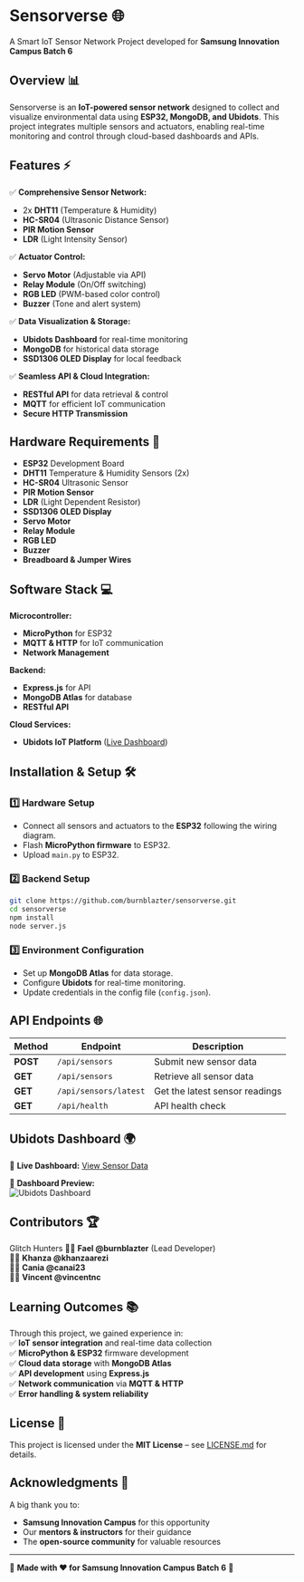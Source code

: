 # Sensorverse 🌐  

A Smart IoT Sensor Network Project developed for **Samsung Innovation Campus Batch 6**  

## Overview 📊  

Sensorverse is an **IoT-powered sensor network** designed to collect and visualize environmental data using **ESP32, MongoDB, and Ubidots**. This project integrates multiple sensors and actuators, enabling real-time monitoring and control through cloud-based dashboards and APIs.  

## Features ⚡  

✅ **Comprehensive Sensor Network:**  
- 2x **DHT11** (Temperature & Humidity)  
- **HC-SR04** (Ultrasonic Distance Sensor)  
- **PIR Motion Sensor**  
- **LDR** (Light Intensity Sensor)  

✅ **Actuator Control:**  
- **Servo Motor** (Adjustable via API)  
- **Relay Module** (On/Off switching)  
- **RGB LED** (PWM-based color control)  
- **Buzzer** (Tone and alert system)  

✅ **Data Visualization & Storage:**  
- **Ubidots Dashboard** for real-time monitoring  
- **MongoDB** for historical data storage  
- **SSD1306 OLED Display** for local feedback  

✅ **Seamless API & Cloud Integration:**  
- **RESTful API** for data retrieval & control  
- **MQTT** for efficient IoT communication  
- **Secure HTTP Transmission**  

## Hardware Requirements 🔧  

- **ESP32** Development Board  
- **DHT11** Temperature & Humidity Sensors (2x)  
- **HC-SR04** Ultrasonic Sensor  
- **PIR Motion Sensor**  
- **LDR** (Light Dependent Resistor)  
- **SSD1306 OLED Display**  
- **Servo Motor**  
- **Relay Module**  
- **RGB LED**  
- **Buzzer**  
- **Breadboard & Jumper Wires**  

## Software Stack 💻  

**Microcontroller:**  
- **MicroPython** for ESP32  
- **MQTT & HTTP** for IoT communication  
- **Network Management**  

**Backend:**  
- **Express.js** for API  
- **MongoDB Atlas** for database  
- **RESTful API**  

**Cloud Services:**  
- **Ubidots IoT Platform** ([Live Dashboard](#ubidots-dashboard-🌍))  

## Installation & Setup 🛠️  

### 1️⃣ Hardware Setup  
- Connect all sensors and actuators to the **ESP32** following the wiring diagram.  
- Flash **MicroPython firmware** to ESP32.  
- Upload `main.py` to ESP32.  

### 2️⃣ Backend Setup  
```bash
git clone https://github.com/burnblazter/sensorverse.git
cd sensorverse
npm install
node server.js
```

### 3️⃣ Environment Configuration  
- Set up **MongoDB Atlas** for data storage.  
- Configure **Ubidots** for real-time monitoring.  
- Update credentials in the config file (`config.json`).  

## API Endpoints 🌐  

| Method | Endpoint                | Description |
|--------|-------------------------|-------------|
| **POST** | `/api/sensors` | Submit new sensor data |
| **GET**  | `/api/sensors` | Retrieve all sensor data |
| **GET**  | `/api/sensors/latest` | Get the latest sensor readings |
| **GET**  | `/api/health` | API health check |

## Ubidots Dashboard 🌍  

🔗 **Live Dashboard:** [View Sensor Data](https://stem.ubidots.com/app/dashboards/public/dashboard/M4-PHEVR1xYkPgXzGMQZlqk181G9xCaK1XlsggFJXzI?navbar=true&contextbar=true&datePicker=true&devicePicker=true&displayTitle=true)  

📸 **Dashboard Preview:**  
![Ubidots Dashboard](https://i.postimg.cc/fy0cRZPK/chrome-T422d-Hhj7p.png)  

## Contributors 🏆  
Glitch Hunters
👨‍💻 **Fael @burnblazter** (Lead Developer)  
👨‍💻 **Khanza @khanzaarezi**  
👨‍💻 **Cania @canai23**  
👨‍💻 **Vincent @vincentnc** 

## Learning Outcomes 📚  

Through this project, we gained experience in:  
✅ **IoT sensor integration** and real-time data collection  
✅ **MicroPython & ESP32** firmware development  
✅ **Cloud data storage** with **MongoDB Atlas**  
✅ **API development** using **Express.js**  
✅ **Network communication** via **MQTT & HTTP**  
✅ **Error handling & system reliability**  

## License 📝  

This project is licensed under the **MIT License** – see [LICENSE.md](LICENSE.md) for details.  

## Acknowledgments 🙏  

A big thank you to:  
- **Samsung Innovation Campus** for this opportunity  
- Our **mentors & instructors** for their guidance  
- The **open-source community** for valuable resources  


---  

🚀 **Made with ❤️ for Samsung Innovation Campus Batch 6** 🚀